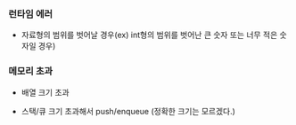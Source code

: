 ### 런타임 에러

- 자료형의 범위를 벗어날 경우(ex) int형의 범위를 벗어난 큰 숫자 또는 너무 적은 숫자일 경우)


### 메모리 초과

- 배열 크기 초과

- 스택/큐 크기 초과해서 push/enqueue (정확한 크기는 모르겠다.)